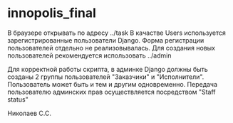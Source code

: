 # innopolis_final

В браузере открывать по адресу ../task
В качастве Users используется зарегистрированные пользователи Django. 
Форма регистрации пользователей отдельно не реализовывалась. Для создания новых пользователей рекомендуется использовать ../admin

Для корректной работы скрипта, в админке Django должны быть созданы 2 группы пользователей "Заказчики" и "Исполнители". Пользователь может быть и тем и другим одновременно. Передача пользователю админских прав осуществляется посредством "Staff status"

Николаев С.С.
